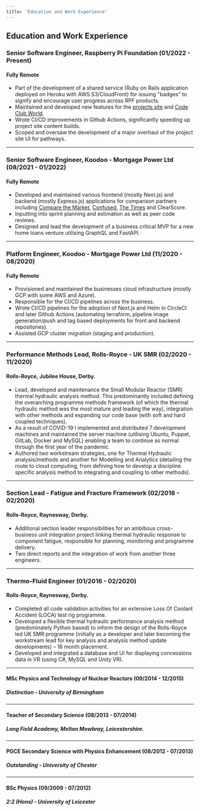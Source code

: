 ```yaml
---
title: 'Education and Work Experience'
---
```


## Education and Work Experience

### Senior Software Engineer, Raspberry Pi Foundation (01/2022 - Present)

#### Fully Remote

- Part of the development of a shared service (Ruby on Rails application deployed on Heroku with AWS S3/CloudFront) for issuing "badges" to signify and encourage user progress across RPF products.
- Maintained and developed new features for the [projects site](https://projects.raspberrypi.org/) and [Code Club World](https://codeclubworld.org/).
- Wrote CI/CD improvements in Github Actions, significantly speeding up project site content builds.
- Scoped and oversaw the development of a major overhaul of the project site UI for pathways.

---

### Senior Software Engineer, Koodoo - Mortgage Power Ltd (08/2021 - 01/2022)

#### Fully Remote

- Developed and maintained various frontend (mostly Next.js) and backend (mostly Express.js) applications for comparison partners including [Compare the Market](https://mortgages-journey.comparethemarket.com/), [Confused](https://mortgages.confused.com/), [The Times](https://mortgages.thetimes.co.uk/) and ClearScore.
- Inputting into sprint planning and estimation as well as peer code reviews.
- Designed and lead the development of a business critical MVP for a new home loans venture utilising GraphQL and FastAPI.

---

### Platform Engineer, Koodoo - Mortgage Power Ltd (11/2020 - 08/2020)

#### Fully Remote

- Provisioned and maintained the businesses cloud infrastructure (mostly GCP with some AWS and Azure).
- Responsible for the CI/CD pipelines across the business.
- Wrote CI/CD pipelines for the adoption of Next.js and Helm in CircleCI and later Github Actions (automating terraform, pipeline image generation/push and tag based deployments for front and backend repositories).
- Assisted GCP cluster migration (staging and production).

---

### Performance Methods Lead, Rolls-Royce - UK SMR (02/2020 - 11/2020)

#### Rolls-Royce, Jubilee House, Derby.

- Lead, developed and maintenance the Small Modular Reactor (SMR) thermal hydraulic analysis method. This predominantly included defining the overarching programme methods framework (of which the thermal hydraulic method was the most mature and leading the way), integration with other methods and expanding our code base (with soft and hard coupled techniques).
- As a result of COVID-19 I implemented and distributed 7 development machines and maintained the server machine (utilising Ubuntu, Puppet, GitLab, Docker and MySQL) enabling a team to continue as normal through the first year of the pandemic.
- Authored two workstream strategies, one for Thermal Hydraulic analysis/methods and another for Modelling and Analytics (detailing the route to cloud computing, from defining how to develop a discipline specific analysis method to integrating and coupling to other methods).

---

### Section Lead - Fatigue and Fracture Framework (02/2018 - 02/2020)

#### Rolls-Royce, Raynesway, Derby.

- Additional section leader responsibilities for an ambitious cross-business unit integration project linking thermal hydraulic response to component fatigue, responsible for planning, monitoring and programme delivery.
- Two direct reports and the integration of work from another three engineers.

---

### Thermo-Fluid Engineer (01/2016 - 02/2020)

#### Rolls-Royce, Raynesway, Derby.

- Completed all code validation activities for an extensive Loss Of Coolant Accident (LOCA) test rig programme.
- Developed a flexible thermal hydraulic performance analysis method (predominately Python based) to inform the design of the Rolls-Royce led UK SMR programme (initially as a developer and later becoming the workstream lead for key analysis and analysis method update developments) – 18 month placement.
- Developed and integrated a database and UI for displaying concessions data in VR (using C#, MySQL and Unity VR).

---

#### MSc Physics and Technology of Nuclear Reactors (09/2014 - 12/2015)
##### Distinction - University of Birmingham

---

#### Teacher of Secondary Science (08/2013 - 07/2014)
##### Long Field Academy, Melton Mowbray, Leicestershire.

---

#### PGCE Secondary Science with Physics Enhancement (08/2012 - 07/2013)
##### Outstanding - University of Chester

---

#### BSc Physics (09/2009 - 07/2012)
##### 2:2 (Hons) - University of Leicester
